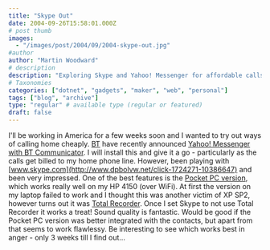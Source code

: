 ```yaml
---
title: "Skype Out"
date: 2004-09-26T15:58:01.000Z
# post thumb
images:
  - "/images/post/2004/09/2004-skype-out.jpg"
#author
author: "Martin Woodward"
# description
description: "Exploring Skype and Yahoo! Messenger for affordable calls home while working in America—impressed by Skype's sound quality and Pocket PC performance."
# Taxonomies
categories: ["dotnet", "gadgets", "maker", "web", "personal"]
tags: ["blog", "archive"]
type: "regular" # available type (regular or featured)
draft: false
---
```


I'll be working in America for a few weeks soon and I wanted to try out ways of calling home cheaply. [BT](http://www.bt.com) have recently announced [Yahoo! Messenger with BT Communicator](http://www.bt.com/btcommunicator). I will install this and give it a go - particularly as the calls get billed to my home phone line. However, been playing with [www.skype.com](http://www.dpbolvw.net/click-1724271-10386647) and been very impressed. One of the best features is the [Pocket PC version](http://www.skype.com/products/skype/pocketpc/), which works really well on my HP 4150 (over WiFi). At first the version on my laptop failed to work and I thought this was another victim of XP SP2, however turns out it was [Total Recorder](http://www.highcriteria.com/). Once I set Skype to not use Total Recorder it works a treat! Sound quality is fantastic. Would be good if the Pocket PC version was better integrated with the contacts, but apart from that seems to work flawlessy. Be interesting to see which works best in anger - only 3 weeks till I find out...
